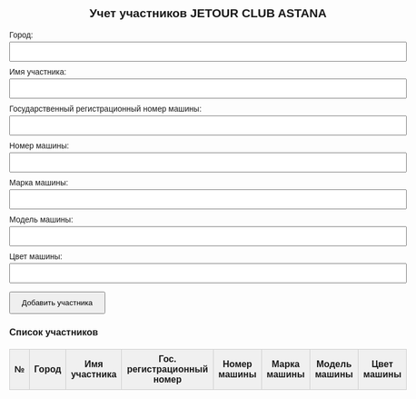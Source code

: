 <!DOCTYPE html>
<html lang="ru">
<head>
  <meta charset="UTF-8" />
  <title>Учет участников JETOUR CLUB ASTANA</title>
  <style>
    body { font-family: Arial, sans-serif; max-width: 700px; margin: 20px auto; padding: 0 10px; }
    h2 { text-align: center; }
    label { display: block; margin-top: 10px; }
    input { width: 100%; padding: 8px; margin-top: 4px; box-sizing: border-box; }
    button { margin-top: 15px; padding: 10px 20px; cursor: pointer; }
    table { width: 100%; border-collapse: collapse; margin-top: 20px; }
    th, td { border: 1px solid #ccc; padding: 8px; text-align: center; }
    th { background-color: #f0f0f0; }
  </style>
</head>
<body>
  <h2>Учет участников JETOUR CLUB ASTANA</h2>

  <form id="clubForm">
    <label>Город:
      <input type="text" id="city" required />
    </label>
    <label>Имя участника:
      <input type="text" id="name" required />
    </label>
    <label>Государственный регистрационный номер машины:
      <input type="text" id="regNumber" required />
    </label>
    <label>Номер машины:
      <input type="text" id="carNumber" required />
    </label>
    <label>Марка машины:
      <input type="text" id="brand" required />
    </label>
    <label>Модель машины:
      <input type="text" id="model" required />
    </label>
    <label>Цвет машины:
      <input type="text" id="color" required />
    </label>
    <button type="submit">Добавить участника</button>
  </form>

  <h3>Список участников</h3>
  <table id="dataTable">
    <thead>
      <tr>
        <th>№</th>
        <th>Город</th>
        <th>Имя участника</th>
        <th>Гос. регистрационный номер</th>
        <th>Номер машины</th>
        <th>Марка машины</th>
        <th>Модель машины</th>
        <th>Цвет машины</th>
      </tr>
    </thead>
    <tbody>
      <!-- Данные будут добавляться сюда -->
    </tbody>
  </table>

  <button id="exportBtn" style="display:none;">Экспорт в Excel (CSV)</button>

  <script>
    const form = document.getElementById('clubForm');
    const tableBody = document.querySelector('#dataTable tbody');
    const exportBtn = document.getElementById('exportBtn');

    let data = [];

    form.addEventListener('submit', e => {
      e.preventDefault();

      const city = document.getElementById('city').value.trim();
      const name = document.getElementById('name').value.trim();
      const regNumber = document.getElementById('regNumber').value.trim();
      const carNumber = document.getElementById('carNumber').value.trim();
      const brand = document.getElementById('brand').value.trim();
      const model = document.getElementById('model').value.trim();
      const color = document.getElementById('color').value.trim();

      if (!city || !name || !regNumber || !carNumber || !brand || !model || !color) {
        alert('Пожалуйста, заполните все поля.');
        return;
      }

      const entry = { city, name, regNumber, carNumber, brand, model, color };
      data.push(entry);
      addRow(entry);
      form.reset();
      exportBtn.style.display = 'inline-block';
    });

    function addRow(entry) {
      const row = document.createElement('tr');
      const rowNum = data.length;
      row.innerHTML = `
        <td>${rowNum}</td>
        <td>${entry.city}</td>
        <td>${entry.name}</td>
        <td>${entry.regNumber}</td>
        <td>${entry.carNumber}</td>
        <td>${entry.brand}</td>
        <td>${entry.model}</td>
        <td>${entry.color}</td>
      `;
      tableBody.appendChild(row);
    }

    exportBtn.addEventListener('click', () => {
      if (data.length === 0) {
        alert('Нет данных для экспорта!');
        return;
      }

      const csvHeader = ['№', 'Город', 'Имя участника', 'Гос. регистрационный номер', 'Номер машины', 'Марка машины', 'Модель машины', 'Цвет машины'];
      const csvRows = [csvHeader.join(',')];

      data.forEach((entry, index) => {
        const values = [
          index + 1,
          entry.city,
          entry.name,
          entry.regNumber,
          entry.carNumber,
          entry.brand,
          entry.model,
          entry.color
        ].map(v => `"${v.replace(/"/g, '""')}"`);
        csvRows.push(values.join(','));
      });

      const csvString = csvRows.join('\n');
      const blob = new Blob([csvString], { type: 'text/csv;charset=utf-8;' });
      const url = URL.createObjectURL(blob);

      const link = document.createElement('a');
      link.setAttribute('href', url);
      link.setAttribute('download', 'jetour_club_astana.csv');
      document.body.appendChild(link);
      link.click();
      document.body.removeChild(link);
    });
  </script>
</body>
</html>

